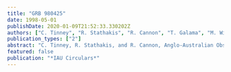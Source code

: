```yaml
---
title: "GRB 980425"
date: 1998-05-01
publishDate: 2020-01-09T21:52:33.330202Z
authors: ["C. Tinney", "R. Stathakis", "R. Cannon", "T. Galama", "M. Wieringa", "D. A. Frail", "S. R. Kulkarni", "J. L. Higdon", "R. Wark", "J. S. Bloom", "Bepposax GRB Team"]
publication_types: ["2"]
abstract: "C. Tinney, R. Stathakis, and R. Cannon, Anglo-Australian Observatory; and T. Galama, University of Amsterdam, report spectroscopy of the possible supernova in the galaxy ESO 184-G82 associated with the gamma-ray burst GRB 980425 (IAUC 6895), obtained with the 3.9-m Anglo-Australian Telescope (+ 2dF spectrograph; range 620-720 nm, resolution 0.15 nm) on May 2.74118 UT. There is weak (EW = -0.18 nm) H-alpha emission, and possible S II emission indicating a galaxy redshift of z = 0.0085 +/- 0.0002. <P />"
featured: false
publication: "*IAU Circulars*"
---
```


